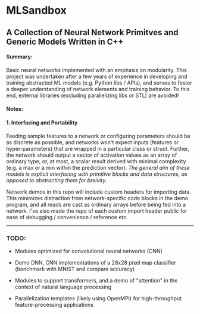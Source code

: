 # MLSandbox
## A Collection of Neural Network Primitves and Generic Models Written in C++

#### Summary:

Basic neural networks implemented with an emphasis on modularity. This project was undertaken after a few years of experience in developing and training abstracted ML models (e.g. Python libs / APIs), and serves to foster a deeper understanding of network elements and training behavior. To this end, external libraries (excluding parallelizing libs or STL) are avoided!

#### Notes:

#### 1. Interfacing and Portability

Feeding sample features to a network or configuring parameters should be as discrete as possible, and networks won't expect inputs (features or hyper-parameters) that are wrapped in a particular class or struct. Further, the network should output a vector of activation values as an array of ordinary type, or, at most, a scalar result derived with minimal complexity (e.g. a max or a min within the prediction vector). _The general aim of these models is explicit interfacing with primitive blocks and data structures, as opposed to abstracting them for breivity_.

Network demos in this repo will include custom headers for importing data. This minimizes distraction from network-specific code blocks in the demo program, and all reads are cast as ordinary arrays before being fed into a network. I've also made the repo of each custom import header public for ease of debugging / convenience / reference etc.

- - -

### TODO:

- Modules optimized for convolutional neural networks (CNN)

- Demo DNN, CNN implementations of a 28x28 pixel map classifier (benchmark with MNIST and compare accuracy)

- Modules to support transformers, and a demo of "attention" in the context of natural language processing

- Parallelization templates (likely using OpenMPI) for high-throughput feature-processing applications
